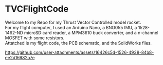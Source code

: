 # TVCFlightCode

Welcome to my Repo for my Thrust Vector Controlled model rocket.\
For my flight computer, I used an Arduino Nano, a BNO055 IMU, a 1528-1462-ND microSD card reader, a MPM3610 buck converter, and a n-channel MOSFET with some resistors.\
Attatched is my flight code, the PCB schematic, and the SolidWorks files.

https://github.com/user-attachments/assets/16426c5d-1526-4938-84b8-ee2d16682a7e

